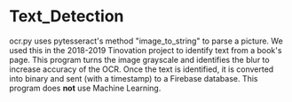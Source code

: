 # Text_Detection

ocr.py uses pytesseract's method "image_to_string" to parse a picture. We used this in the 2018-2019 Tinovation project to identify text from a book's page.  This program turns the image grayscale and identifies the blur to increase accuracy of the OCR. Once the text is identified, it is converted into binary and sent (with a timestamp) to a Firebase database.  This program does **not** use Machine Learning.
